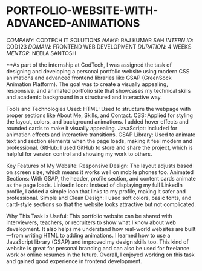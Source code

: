 # PORTFOLIO-WEBSITE-WITH-ADVANCED-ANIMATIONS

*COMPANY*: CODTECH IT SOLUTIONS
*NAME*: RAJ KUMAR SAH
*INTERN ID*: COD123
*DOMAIN*: FRONTEND WEB DEVELOPMENT 
*DURATION*: 4 WEEKS
*MENTOR*: NEELA SANTOSH

**As part of the internship at CodTech, I was assigned the task of designing and developing a personal portfolio website using modern CSS animations and advanced frontend libraries like GSAP (GreenSock Animation Platform). The goal was to create a visually appealing, responsive, and animated portfolio site that showcases my technical skills and academic background in a structured and interactive way. 

Tools and Technologies Used:
HTML: Used to structure the webpage with proper sections like About Me, Skills, and Contact.
CSS: Applied for styling the layout, colors, and background animations. I added hover effects and rounded cards to make it visually appealing.
JavaScript: Included for animation effects and interactive transitions.
GSAP Library: Used to animate text and section elements when the page loads, making it feel modern and professional.
GitHub: I used GitHub to store and share the project, which is helpful for version control and showing my work to others.

Key Features of My Website:
Responsive Design: The layout adjusts based on screen size, which means it works well on mobile phones too.
Animated Sections: With GSAP, the header, profile section, and content cards animate as the page loads.
LinkedIn Icon: Instead of displaying my full LinkedIn profile, I added a simple icon that links to my profile, making it safer and professional.
Simple and Clean Design: I used soft colors, basic fonts, and card-style sections so that the website looks attractive but not complicated.

Why This Task Is Useful:
This portfolio website can be shared with interviewers, teachers, or recruiters to show what I know about web development. It also helps me understand how real-world websites are built—from writing HTML to adding animations. I learned how to use a JavaScript library (GSAP) and improved my design skills too. This kind of website is great for personal branding and can also be used for freelance work or online resumes in the future.
Overall, I enjoyed working on this task and gained good experience in frontend development.
